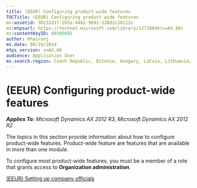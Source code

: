 ```yaml
---
title: (EEUR) Configuring product-wide features
TOCTitle: (EEUR) Configuring product-wide features
ms:assetid: 30232d1f-2b5a-4482-9692-328d2c28112c
ms:mtpsurl: https://technet.microsoft.com/library/JJ710694(v=AX.60)
ms:contentKeyID: 49385092
author: Khairunj
ms.date: 04/18/2014
mtps_version: v=AX.60
audience: Application User
ms.search.region: Czech Republic, Estonia, Hungary, Latvia, Lithuania, Poland, Russia
---
```


# (EEUR) Configuring product-wide features 


_**Applies To:** Microsoft Dynamics AX 2012 R3, Microsoft Dynamics AX 2012 R2_

The topics in this section provide information about how to configure product-wide features. Product-wide feature are features that are available in more than one module.

To configure most product-wide features, you must be a member of a role that grants access to **Organization administration**.

[(EEUR) Setting up company officials](eeur-setting-up-company-officials.md)

  


